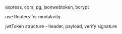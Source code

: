 express, cors, pg, jsonwebtoken, bcrypt

use Routers for modularity

jwtToken structure - header, payload, verify signature